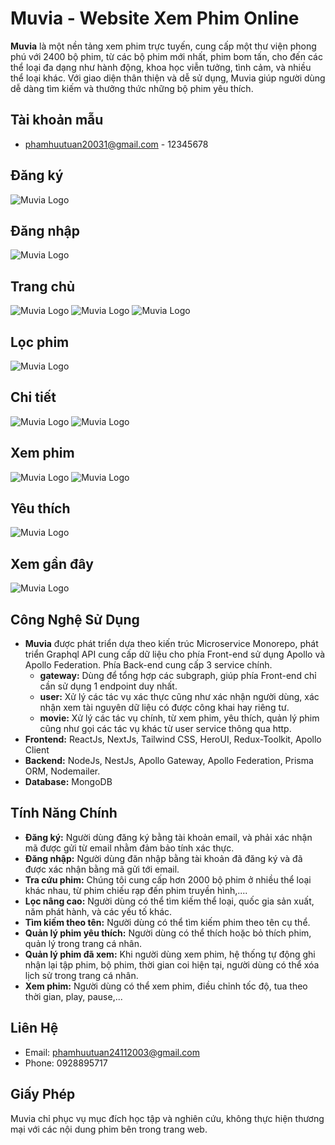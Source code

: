 # Muvia - Website Xem Phim Online

**Muvia** là một nền tảng xem phim trực tuyến, cung cấp một thư viện phong phú với 2400 bộ phim, từ các bộ phim mới nhất, phim bom tấn, cho đến các thể loại đa dạng như hành động, khoa học viễn tưởng, tình cảm, và nhiều thể loại khác. Với giao diện thân thiện và dễ sử dụng, Muvia giúp người dùng dễ dàng tìm kiếm và thưởng thức những bộ phim yêu thích.

## Tài khoản mẫu
- phamhuutuan20031@gmail.com - 12345678

## Đăng ký
![Muvia Logo](clients/muvia/public/readme_07.png)
## Đăng nhập
![Muvia Logo](clients/muvia/public/readme_08.png)
## Trang chủ
![Muvia Logo](clients/muvia/public/readme_01.png)
![Muvia Logo](clients/muvia/public/readme_home_01.png)
![Muvia Logo](clients/muvia/public/readme_home_02.png)
## Lọc phim
![Muvia Logo](clients/muvia/public/readme_02.png)
## Chi tiết
![Muvia Logo](clients/muvia/public/readme_03.png)
![Muvia Logo](clients/muvia/public/readme_detail_01.png)
## Xem phim
![Muvia Logo](clients/muvia/public/readme_04.png)
![Muvia Logo](clients/muvia/public/readme_watching_01.png)
## Yêu thích
![Muvia Logo](clients/muvia/public/readme_05.png)
## Xem gần đây
![Muvia Logo](clients/muvia/public/readme_06.png)

## Công Nghệ Sử Dụng

- **Muvia** được phát triển dựa theo kiến trúc Microservice Monorepo, phát triển Graphql API cung cấp dữ liệu cho phía Front-end sử dụng Apollo và Apollo Federation. Phía Back-end cung cấp 3 service chính.
  - **gateway:** Dùng để tổng hợp các subgraph, giúp phía Front-end chỉ cần sử dụng 1 endpoint duy nhất.
  - **user:** Xử lý các tác vụ xác thực cũng như xác nhận người dùng, xác nhận xem tài nguyên dữ liệu có được công khai hay riêng tư.
  - **movie:** Xử lý các tác vụ chính, từ xem phim, yêu thích, quản lý phim cũng như gọi các tác vụ khác từ user service thông qua http.
- **Frontend:** ReactJs, NextJs, Tailwind CSS, HeroUI, Redux-Toolkit, Apollo Client
- **Backend:** NodeJs, NestJs, Apollo Gateway, Apollo Federation, Prisma ORM, Nodemailer.
- **Database:** MongoDB

## Tính Năng Chính

- **Đăng ký:** Người dùng đăng ký bằng tài khoản email, và phải xác nhận mã được gửi từ email nhằm đảm bảo tính xác thực.
- **Đăng nhập:** Người dùng đăn nhập bằng tài khoản đã đăng ký và đã được xác nhận bằng mã gửi tới email.
- **Tra cứu phim:** Chúng tôi cung cấp hơn 2000 bộ phim ở nhiều thể loại khác nhau, từ phim chiếu rạp đến phim truyền hình,....
- **Lọc nâng cao:** Người dùng có thể tìm kiếm thể loại, quốc gia sản xuất, năm phát hành, và các yếu tố khác.
- **Tìm kiếm theo tên:** Người dùng có thể tìm kiếm phim theo tên cụ thể.
- **Quản lý phim yêu thích:** Người dùng có thể thích hoặc bỏ thích phim, quản lý trong trang cá nhân.
- **Quản lý phim đã xem:** Khi người dùng xem phim, hệ thống tự động ghi nhận lại tập phim, bộ phim, thời gian coi hiện tại, người dùng có thể xóa lịch sử trong trang cá nhân.
- **Xem phim:** Người dùng có thể xem phim, điều chỉnh tốc độ, tua theo thời gian, play, pause,... 


## Liên Hệ

- Email: phamhuutuan24112003@gmail.com
- Phone: 0928895717


## Giấy Phép

Muvia chỉ phục vụ mục đích học tập và nghiên cứu, không thực hiện thương mại với các nội dung phim bên trong trang web. 
